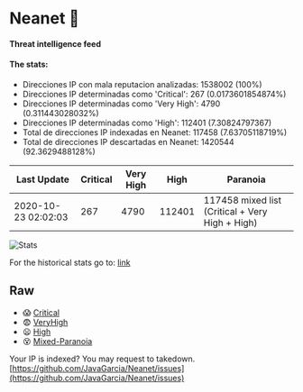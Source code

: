 # Neanet :hocho:
#### Threat intelligence feed
#### The stats:

- Direcciones IP con mala reputacion analizadas: 1538002 (100%)
- Direcciones IP determinadas como 'Critical':  267 (0.0173601854874%)
- Direcciones IP determinadas como 'Very High':  4790 (0.311443028032%)
- Direcciones IP determinadas como 'High':  112401 (7.30824797367)
- Total de direcciones IP indexadas en Neanet:  117458 (7.63705118719%)
- Total de direcciones IP descartadas en Neanet:  1420544 (92.3629488128%)

| Last Update | Critical | Very High | High | Paranoia |
| --- | --- | --- | --- | --- |
| 2020-10-23 02:02:03 | 267 | 4790 | 112401 | 117458 mixed list (Critical + Very High + High)|

![Stats](https://docs.google.com/spreadsheets/d/e/2PACX-1vSnaNMIXVabIpDJjufMlzH7poXnshF3mgd8Is1g9ytUEzVsP5my4Trn8f-xkoLLQ38xpL3HtmUexLo6/pubchart?oid=501124687&format=image)

For the historical stats go to: [link](/stats.csv)
## Raw
- :scream: [Critical](https://raw.githubusercontent.com/JavaGarcia/Neanet/master/blacklists/neanet_critical.txt)
- :fearful: [VeryHigh](https://raw.githubusercontent.com/JavaGarcia/Neanet/master/blacklists/neanet_veryHigh.txtt)
- :frowning: [High](https://raw.githubusercontent.com/JavaGarcia/Neanet/master/blacklists/neanet_high.txt)
- :dizzy_face: [Mixed-Paranoia](https://raw.githubusercontent.com/JavaGarcia/Neanet/master/blacklists/neanet_all.txt)


Your IP is indexed? You may request to takedown. [https://github.com/JavaGarcia/Neanet/issues](https://github.com/JavaGarcia/Neanet/issues)

































































































































































































































































































































































































































































































































































































































































































































































































































































































































































































































































































































































































































































































































































































































































































































































































































































